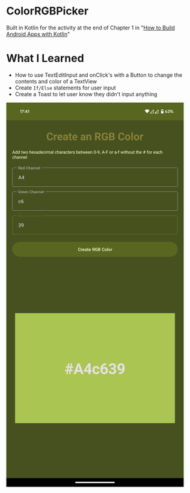 # ColorRGBPicker
Built in Kotlin for the activity at the end of Chapter 1 in "[How to Build Android Apps with Kotlin](https://github.com/PacktPublishing/How-to-Build-Android-Apps-with-Kotlin)"

# What I Learned
- How to use TextEditInput and onClick's with a Button to change the contents and color of a TextView
- Create ``If/Else`` statements for user input
- Create a Toast to let user know they didn't input anything

![Screenshot](screenshot.png)
